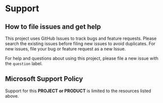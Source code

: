 # Support

## How to file issues and get help

This project uses GitHub Issues to track bugs and feature requests. Please search the existing
issues before filing new issues to avoid duplicates. For new issues, file your bug or
feature request as a new Issue.

For help and questions about using this project, please file a new issue with the `question` label.

## Microsoft Support Policy

Support for this **PROJECT or PRODUCT** is limited to the resources listed above.
